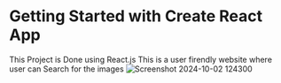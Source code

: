 # Getting Started with Create React App
This Project is Done using React.js
This is a user firendly website where user can Search for the images 
![Screenshot 2024-10-02 124300](https://github.com/user-attachments/assets/51e9e4fd-9de2-4f66-a339-e117bfda7315)




